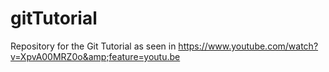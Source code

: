 # gitTutorial
Repository for the Git Tutorial as seen in https://www.youtube.com/watch?v=XpvA00MRZ0o&amp;feature=youtu.be
